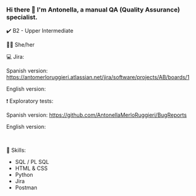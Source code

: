 ### Hi there 👋 I'm Antonella, a manual QA (Quality Assurance) specialist.

<!--
**AntonellaMerloRuggieri/AntonellaMerloRuggieri** is a ✨ _special_ ✨ repository because its `README.md` (this file) appears on your GitHub profile.

-->

✔️󠁧󠁢󠁥󠁮󠁧󠁿 B2 - Upper Intermediate

👩🏻‍ She/her

💻 Jira:

Spanish version: https://antomerloruggieri.atlassian.net/jira/software/projects/AB/boards/1

English version:



❗ Exploratory tests:

Spanish version: https://github.com/AntonellaMerloRuggieri/BugReports

English version:


<br>

📝 Skills:
- SQL / PL SQL
- HTML & CSS
- Python
- Jira
- Postman

